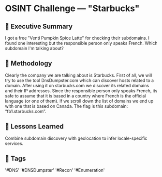 # OSINT Challenge — "Starbucks"

## 🧭 Executive Summary
I got a free "Venti Pumpkin Spice Latte" for checking their subdomains. I found one interesting but the responsible person only speaks French. Which subdomain I'm talking about?

## 🧰 Methodology
Clearly the company we are talking about is Starbucks. First of all, we will try to use the tool DnsDumpster.com which can discover hosts related to a domain. After using it on starbucks.com we discover its related domains and their IP addresses. Since the responsible person only speaks French, its safe to assume that it is based in a country where French is the official language (or one of them). If we scroll down the list of domains we end up with one that is based on Canada. The flag is this subdomain: “fb1.starbucks.com”.

## 🧩 Lessons Learned
Combine subdomain discovery with geolocation to infer locale-specific services.

## 🧠 Tags
'#DNS' '#DNSDumpster' '#Recon' '#Enumeration'


